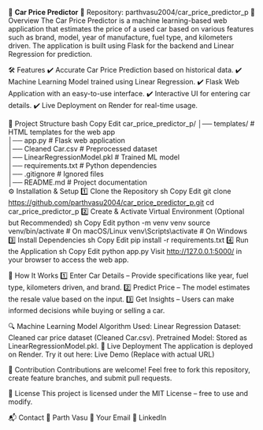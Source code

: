 🚗 **Car Price Predictor**
🔗 Repository: parthvasu2004/car_price_predictor_p
🚀 Overview
The Car Price Predictor is a machine learning-based web application that estimates the price of a used car based on various features such as brand, model, year of manufacture, fuel type, and kilometers driven. The application is built using Flask for the backend and Linear Regression for prediction.

🛠️ Features
✔️ Accurate Car Price Prediction based on historical data.
✔️ Machine Learning Model trained using Linear Regression.
✔️ Flask Web Application with an easy-to-use interface.
✔️ Interactive UI for entering car details.
✔️ Live Deployment on Render for real-time usage.

📂 Project Structure
bash
Copy
Edit
car_price_predictor_p/
│── templates/               # HTML templates for the web app  
│── app.py                   # Flask web application  
│── Cleaned Car.csv           # Preprocessed dataset  
│── LinearRegressionModel.pkl # Trained ML model  
│── requirements.txt          # Python dependencies  
│── .gitignore                # Ignored files  
│── README.md                 # Project documentation  
⚙️ Installation & Setup
1️⃣ Clone the Repository
sh
Copy
Edit
git clone https://github.com/parthvasu2004/car_price_predictor_p.git
cd car_price_predictor_p
2️⃣ Create & Activate Virtual Environment (Optional but Recommended)
sh
Copy
Edit
python -m venv venv
source venv/bin/activate  # On macOS/Linux
venv\Scripts\activate     # On Windows
3️⃣ Install Dependencies
sh
Copy
Edit
pip install -r requirements.txt
4️⃣ Run the Application
sh
Copy
Edit
python app.py
Visit http://127.0.0.1:5000/ in your browser to access the web app.

🎯 How It Works
1️⃣ Enter Car Details – Provide specifications like year, fuel type, kilometers driven, and brand.
2️⃣ Predict Price – The model estimates the resale value based on the input.
3️⃣ Get Insights – Users can make informed decisions while buying or selling a car.

🔍 Machine Learning Model
Algorithm Used: Linear Regression
Dataset: Cleaned car price dataset (Cleaned Car.csv).
Pretrained Model: Stored as LinearRegressionModel.pkl.
🔗 Live Deployment
The application is deployed on Render. Try it out here: Live Demo (Replace with actual URL)

🤝 Contribution
Contributions are welcome! Feel free to fork this repository, create feature branches, and submit pull requests.

📜 License
This project is licensed under the MIT License – free to use and modify.

📬 Contact
👤 Parth Vasu
📧 Your Email
🔗 LinkedIn
